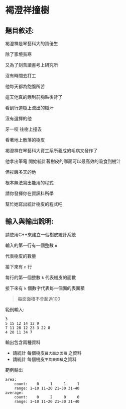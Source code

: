 # 褐澄祥撞樹
## 題目敘述:
褐澄祥是琴藝科大的資優生

除了家境貧寒

又為了刻苦讀書考上研究所

沒有時間去打工

他每天都為飽腹所苦

這天他真的餓到前胸貼後背了

看到行道樹上流出的樹汁

沒有選擇的他

牙一咬 往樹上撞去

看著地上散落的樹皮

褐澄祥在琴藝科大資工系所養成的毛病又發作了

他拿出筆電 開始統計著樹皮的哪面可以最高效的吸食到樹汁

但挨餓多天的他

根本無法寫出能用的程式

請你發揮你在資訊科所學

幫忙她寫出統計樹皮的程式吧


## 輸入與輸出說明:
請使用C++來建立一個樹皮統計系統

輸入的第一行有一個整數 `n`

代表樹皮的數量

接下來有 `n` 行

每行的第一個整數 `k` 代表樹皮的面數

接下來有 `k` 個數字代表每一個面的表面積

> 每面面積不會超過100

範例輸入:
```
3
5 15 12 14 12 9
7 11 28 12 23 3 22 8
4 20 11 34 7
```

輸出包含兩種資料
- 請統計 每個樹皮`最大面之面積` 之資料
- 請統計 每個樹皮`平均表面積`之資料


範例輸出
```
area:
	count:    0     1     1	    1
	range: 1~10 11~20 21~30 31~40
average:
	count:    0     2     0	    0
	range: 1~10 11~20 21~30 31~40
```



 

